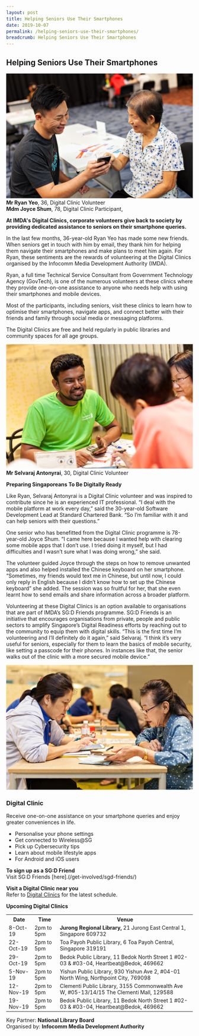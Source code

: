 ```yaml
---
layout: post
title: Helping Seniors Use Their Smartphones
date: 2019-10-07
permalink: /helping-seniors-use-their-smartphones/
breadcrumb: Helping Seniors Use Their Smartphones
---
```


## Helping Seniors Use Their Smartphones<br>

![image1](/images/articles/helping-seniors-use-their-smartphones/helping-seniors-use-their-smartphones-1.jpg)
**Mr Ryan Yeo**, 36, Digital Clinic Volunteer<br>
**Mdm Joyce Shum**, 78, Digital Clinic Participant, <br>

**At IMDA's Digital Clinics, corporate volunteers give back to society by providing dedicated assistance to seniors on their smartphone queries.**<br>

In the last few months, 36-year-old Ryan Yeo has made some new friends. When seniors get in touch with him by email, they thank him for helping them navigate their smartphones and make plans to meet him again. For Ryan, these sentiments are the rewards of volunteering at the Digital Clinics organised by the Infocomm Media Development Authority (IMDA).<br>  

Ryan, a full time Technical Service Consultant from Government Technology Agency (GovTech), is one of the numerous volunteers at these clinics where they provide one-on-one assistance to anyone who needs help with using their smartphones and mobile devices.<br>

Most of the participants, including seniors, visit these clinics to learn how to optimise their smartphones, navigate apps, and connect better with their friends and family through social media or messaging platforms.<br>

The Digital Clinics are free and held regularly in public libraries and community spaces for all age groups.<br>

![image2](/images/articles/helping-seniors-use-their-smartphones/helping-seniors-use-their-smartphones-2.jpg)
**Mr Selvaraj Antonyrai**, 30, Digital Clinic Volunteer<br>

**Preparing Singaporeans To Be Digitally Ready**<br>

Like Ryan, Selvaraj Antonyrai is a Digital Clinic volunteer and was inspired to contribute since he is an experienced IT professional. “I deal with the mobile platform at work every day,” said the 30-year-old Software Development Lead at Standard Chartered Bank. “So I’m familiar with it and can help seniors with their questions.” <br>

One senior who has benefitted from the Digital Clinic programme is 78-year-old Joyce Shum. “I came here because I wanted help with clearing some mobile apps that I don’t use. I tried doing it myself, but I had difficulties and I wasn’t sure what I was doing wrong,” she said.<br>

The volunteer guided Joyce through the steps on how to remove unwanted apps and also helped installed the Chinese keyboard on her smartphone. “Sometimes, my friends would text me in Chinese, but until now, I could only reply in English because I didn’t know how to set up the Chinese keyboard” she added. The session was so
fruitful for her, that she even learnt how to send emails and share information across a broader platform.<br>

Volunteering at these Digital Clinics is an option available to organisations that are part of IMDA’s SG:D Friends programme. SG:D Friends is an initiative that encourages organisations from private, people and public sectors to amplify Singapore’s Digital Readiness efforts by reaching out to the community to equip them with digital skills. “This is the first time I’m volunteering and I’ll definitely do it again,” said Selvaraj. “I think it’s very useful for seniors, especially for them to learn the basics of mobile security, like setting a passcode for their phones. In instances like that, the senior walks out of the clinic with a more secured mobile device.”<br>

![image3](/images/articles/helping-seniors-use-their-smartphones/helping-seniors-use-their-smartphones-3.jpg)

### Digital Clinic<br>
Receive one-on-one assistance on your smartphone queries and enjoy greater conveniences in life.<br>

* Personalise your phone settings
* Get connected to Wireless@SG
* Pick up Cybersecurity tips
*	Learn about mobile lifestyle apps
*	For Android and iOS users

**To sign up as a SG:D Friend**<br>
Visit SG:D Friends [here].(/get-involved/sgd-friends/)<br>

**Visit a Digital Clinic near you**<br>
Refer to [Digital Clinics](/get-one-on-one-assistance/digital-clinics/) for the latest schedule.<br> 

**Upcoming Digital Clinics**<br>
<table>
  <tr><th><b>Date</b></th>
  <th><b>Time</b></th>
    <th><b>Venue</b></th></tr>
<tr>  
  <td>8-Oct-19</td>
  <td>2pm to 5pm</td>
  <td><b>Jurong Regional Library,</b> 21 Jurong East Central 1, Singapore 609732</td>
  </tr>
<tr>  
  <td>22-Oct-19</td>
  <td>2pm to 5pm</td>
  <td>Toa Payoh Public Library,</b> 6 Toa Payoh Central, Singapore 319191</td>
  </tr>
<tr>  
  <td>29-Oct-19</td>
  <td>2pm to 5pm</td>
  <td>Bedok Public Library,</b> 11 Bedok North Street 1 #02-03 & #03-04, Heartbeat@Bedok, 469662</td>
  </tr>
<tr>  
  <td>5-Nov-19</td>
  <td>2pm to 5pm</td>
  <td>Yishun Public Library,</b> 930 Yishun Ave 2, #04-01 North Wing, Northpoint City, 769098</td>
  </tr>
<tr>  
  <td>12-Nov-19</td>
  <td>2pm to 5pm</td>
  <td>Clementi Public Library,</b> 3155 Commonwealth Ave W, #05-13/14/15 The Clementi Mall, 129588</td>
  </tr>
<tr>  
  <td>19-Nov-19</td>
  <td>2pm to 5pm</td>
  <td>Bedok Public Library,</b> 11 Bedok North Street 1 #02-03 & #03-04, Heartbeat@Bedok, 469662</td>
  </tr>
</table>

Key Partner: **National Library Board**<br>
Organised by: **Infocomm Media Development Authority**
